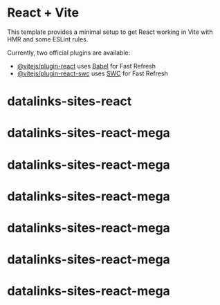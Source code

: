 # React + Vite

This template provides a minimal setup to get React working in Vite with HMR and some ESLint rules.

Currently, two official plugins are available:

- [@vitejs/plugin-react](https://github.com/vitejs/vite-plugin-react/blob/main/packages/plugin-react/README.md) uses [Babel](https://babeljs.io/) for Fast Refresh
- [@vitejs/plugin-react-swc](https://github.com/vitejs/vite-plugin-react-swc) uses [SWC](https://swc.rs/) for Fast Refresh
# datalinks-sites-react
# datalinks-sites-react-mega
# datalinks-sites-react-mega
# datalinks-sites-react-mega
# datalinks-sites-react-mega
# datalinks-sites-react-mega
# datalinks-sites-react-mega
